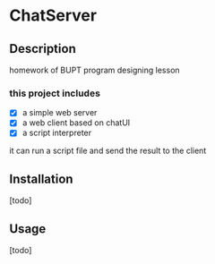 # ChatServer

## Description

homework of BUPT program designing lesson 

### this project includes
- [x] a simple web server
- [x] a web client based on chatUI
- [x] a script interpreter

it can run a script file and send the result to the client

## Installation

[todo]

## Usage

[todo]
